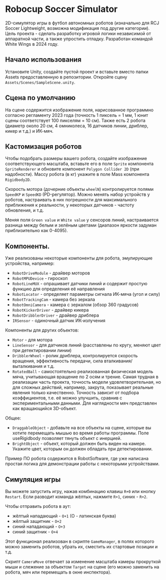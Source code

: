 # Robocup Soccer Simulator
2D-симулятор игры в футбол автономных роботов (изначально для RCJ Soccer Lightweight, возможна модификация под другие категории). Цель проекта - сделать разработку игровой логики независимой от аппаратной части, а также упростить отладку. Разработан командой White Wings в 2024 году.

## Начало использования
Установите Unity, создайте пустой проект и вставьте вместо папки Assets предоставленную в репозитории.
Откройте сцену `Assets/Scenes/SampleScene.unity`.

## Сцена по умолчанию
На сцене содержится изображение поля, нарисованное программно согласно регламенту 2023 года (точность 1 пиксель = 1 мм, 1 юнит сцены соответствует 100 пикселям = 10 см). Также есть 2 робота (диаметр около 20 см, 4 омниколеса, 16 датчиков линии, дриблер, кикер и т.д.) и ИК-мяч.

## Кастомизация роботов
Чтобы подобрать размеры вашего робота, создайте изображение соответствующего масштаба, вставьте его в поле `Sprite` компонента `SpriteRenderer` и обновите компонент `Polygon Collider 2D` (при надобности). Массу робота (в кг) укажите в поле Mass компонента `Rigidbody2D`.

Скорость мотора (дочерние объекты `wheelN`) контролируется полями `SpeedKP` и `SpeedKD` (PD-регулятор). Можно менять набор устройств у роботов, настраивать в них погрешности для максимального приближения к реальности, у некоторых датчиков - частоту обновления, и т.д.

Меняя поля `Green value` и `White value` у сенсоров линий, настраивается разница между белым и зелёным цветами (диапазон яркости задуман приблизительно как 0-4095).

## Компоненты.
Уже реализованы некоторые компоненты для робота, эмулирующие устройства, например:
* `RobotDriveModule` - драйвер моторов
* `RobotMPUDevice` - гироскоп
* `RobotLineMUX` - опрашивает датчики линий и содержит простую функцию для определения её направления
* `RobotLocator` - определяет параметры сигнала ИК-мяча (угол и силу)
* `RobotTrackingCam` - камера без зеркала
* `RobotOmniCamera` - камера с зеркалом (обзор 360 градусов)
* `RobotKickerDriver` - драйвер кикера
* `RobotDribblerDriver` - драйвер дриблера
* `IRSensor` - одиночный датчик ИК-излучения

Компоненты для других объектов:
* `Motor` - для мотора
* `LineSensor` - для датчиков линий (расставлены по кругу, меняют цвет при детектировании линии)
* `DribblerWheel` - ролик дриблера, контролируется скорость вращения, эффективность передачи, сила вталкивания/выталкивания и т.д.
* `RotatedBall` - самостоятельно реализованная физическая модель мяча, учитывающая вращение по 2 осям и трение. Самая трудная в реализации часть проекта, точность модели удовлетворительная, но для сложных действий, например, закрута, показывает реальные явления только качественно. Точность зависит от подбора коэффициентов, т.е. её можно улучшить, сравнив с экспериментальными данными. Для наглядности мяч представлен как вращающийся 3D-объект.

Общее:
* `DraggableObject` - добавьте на все объекты на сцене, которые вы хотите перемещать мышью во время работы программы. Поле useRigidbody позволяет тянуть объект с инерцией.
* `BrightObject` - объект, который должен быть виден на камере. Укажите цвет, которым он должен обладать при детектировании.

Пример ПО робота содержится в RobotSoftware, где уже написана простая логика для демонстрации работы с некоторыми устройствами.

## Симуляция игры
Вы можете запустить игру, нажав комбинацию клавиш `R+0` или кнопку `Restart`. Если разводит команда жёлтых, нажмите `R+1`, синих - `R+2`.

Чтобы отправить робота в аут:
* жёлтый нападающий - `O+1` (O - латинская буква)
* жёлтый защитник - `O+2`
* синий нападающий - `O+3`
* синий защитник - `O+4`

Этот функционал реализован в скрипте `GameManager`, в полях которого можно заменить роботов, убрать их, сместить их стартовые позиции и т.д.

Скрипт `CameraMove` отвечает за изменение масштаба камеры прокруткой мыши и слежение за объектом `Target` на сцене (его можно заменить на робота, мяч или перемещать в окне инспектора).
